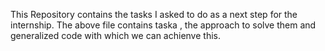 This Repository contains the tasks I asked to do as a next step for the internship.  The above file contains taska , the approach to solve them and generalized code with which we can achienve this.
